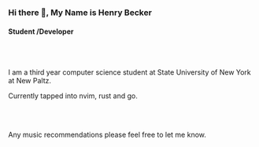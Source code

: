 
### Hi there 👋, My Name is Henry Becker
#### Student /Developer

<br></br>

I am a third year computer science student at State University of New York at New Paltz. 

Currently tapped into nvim, rust and go.

<br></br>

Any music recommendations please feel free to let me know.
<p align= "center">  
  <img src="https://media.giphy.com/media/v1.Y2lkPTc5MGI3NjExcHBncXIwcnhteWJ5YWQ1enZqOW9td3M2ZjkyaHF4ZmQ1ZGJ4N3l2ZCZlcD12MV9pbnRlcm5hbF9naWZfYnlfaWQmY3Q9Zw/d9Hhu2N1KTF0uW76WQ/giphy.gif" height="250px" width = "4em"/>
</p>
